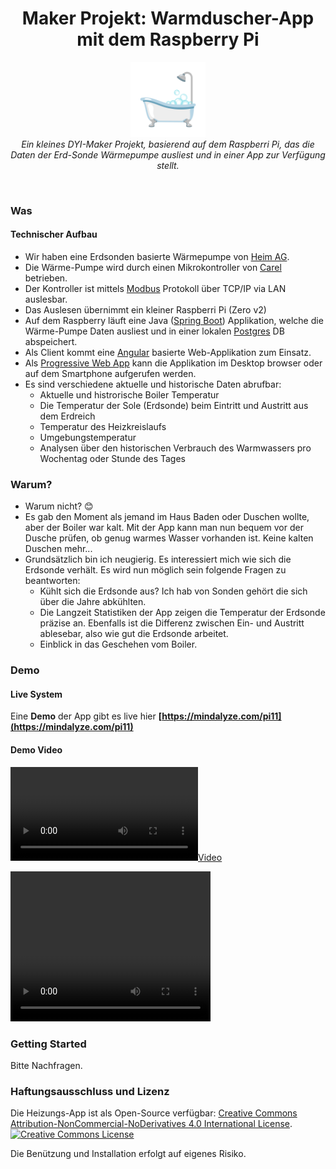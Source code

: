 
<h1 align="center">Maker Projekt: Warmduscher-App mit dem Raspberry Pi</h1>

<p align="center">
  <img src="thserver/docs/github/media/app-icon-1024x1024.png" alt="angular-logo" width="120px" height="120px"/>
  <br>
  <i>Ein kleines DYI-Maker Projekt, basierend auf dem Raspberri Pi, das die Daten der Erd-Sonde Wärmepumpe ausliest und in einer App zur Verfügung stellt. </i> <p align="center">
  <br>
</p>

### Was 
#### Technischer Aufbau
- Wir haben eine Erdsonden basierte Wärmepumpe von [Heim AG](https://www.heim-ag.ch/).
- Die Wärme-Pumpe wird durch einen Mikrokontroller von [Carel](https://www.carel.com/programmable-controls) betrieben. 
- Der Kontroller ist mittels [Modbus](https://en.wikipedia.org/wiki/Modbus) Protokoll über TCP/IP via LAN auslesbar.
- Das Auslesen übernimmt ein kleiner Raspberri Pi (Zero v2)
- Auf dem Raspberry läuft eine Java ([Spring Boot](https://spring.io/projects/spring-boot)) Applikation, welche die Wärme-Pumpe Daten ausliest und in einer lokalen [Postgres](https://www.postgresql.org/) DB abspeichert.
- Als Client kommt eine [Angular](https://angular.io/) basierte Web-Applikation zum Einsatz. 
- Als [Progressive Web App](https://en.wikipedia.org/wiki/Progressive_web_application) kann die Applikation im Desktop browser oder auf dem Smartphone aufgerufen werden. 
- Es sind verschiedene aktuelle und historische Daten abrufbar:
  - Aktuelle und histrorische Boiler Temperatur
  - Die Temperatur der Sole (Erdsonde) beim Eintritt und Austritt aus dem Erdreich
  - Temperatur des Heizkreislaufs
  - Umgebungstemperatur
  - Analysen über den historischen Verbrauch des Warmwassers pro Wochentag oder Stunde des Tages

### Warum?

- Warum nicht? :blush:
- Es gab den Moment als jemand im Haus Baden oder Duschen wollte, aber der Boiler war kalt. Mit der App kann man nun bequem vor der Dusche prüfen, ob genug warmes Wasser vorhanden ist. Keine kalten Duschen mehr...
- Grundsätzlich bin ich neugierig. Es interessiert mich wie sich die Erdsonde verhält. Es wird nun möglich sein folgende Fragen zu beantworten:
  - Kühlt sich die Erdsonde aus? Ich hab von Sonden gehört die sich über die Jahre abkühlten. 
  - Die Langzeit Statistiken der App zeigen die Temperatur der Erdsonde präzise an. Ebenfalls ist die Differenz zwischen Ein- und Austritt ablesebar, also wie gut die Erdsonde arbeitet.
  - Einblick in das Geschehen vom Boiler. 

### Demo

#### Live System
Eine <b>Demo</b> der App gibt es live hier <b> [https://mindalyze.com/pi11](https://mindalyze.com/pi11) </b> 

#### Demo Video
[![Video](thserver/docs/github/media/demo_web_client_1.mp4)](thserver/docs/github/media/demo_web_client_1.mp4) 

<video width="320" height="240" controls>
  <source src="/docs/github/media/demo_web_client_1.mp4" type="video/mp4">
  Your browser does not support the video tag.
</video>

### Getting Started
  Bitte Nachfragen.  

### Haftungsausschluss und Lizenz
Die Heizungs-App ist als Open-Source verfügbar: <a rel="license" href="http://creativecommons.org/licenses/by-nc-nd/4.0/">Creative Commons Attribution-NonCommercial-NoDerivatives 4.0 International License</a>.<br>
<a rel="license" href="http://creativecommons.org/licenses/by-nc-nd/4.0/">
    <img alt="Creative Commons License" style="border-width:0" src="https://i.creativecommons.org/l/by-nc-nd/4.0/88x31.png" />
</a>

Die Benützung und Installation erfolgt auf eigenes Risiko.